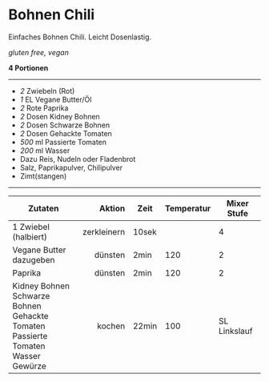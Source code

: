 # Bohnen Chili

Einfaches Bohnen Chili. Leicht Dosenlastig.

*gluten free, vegan*

**4 Portionen**

---

- *2* Zwiebeln (Rot)
- *1* EL Vegane Butter/Öl
- *2* Rote Paprika
- *2* Dosen Kidney Bohnen
- *2* Dosen Schwarze Bohnen
- *2* Dosen Gehackte Tomaten
- *500* ml Passierte Tomaten
- *200* ml Wasser
- Dazu Reis, Nudeln oder Fladenbrot
- Salz, Paprikapulver, Chilipulver
- Zimt(stangen)
---

| Zutaten | Aktion | Zeit | Temperatur | Mixer Stufe |
| -- | --: | -- | -- | -- |
| 1 Zwiebel (halbiert) | zerkleinern | 10sek | | 4 |
| Vegane Butter dazugeben | dünsten | 2min | 120 | 2 |
| Paprika | dünsten | 2min | 120 | 2 |
| Kidney Bohnen <br/> Schwarze Bohnen <br/> Gehackte Tomaten <br/> Passierte Tomaten <br/> Wasser <br/> Gewürze | kochen | 22min | 100 | SL<br/>Linkslauf |
